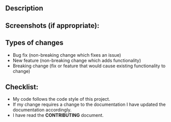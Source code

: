 <!--- Provide a general summary of your changes in the Title above -->

## Description

<!--- Describe your changes  -->
<!--- Why is this change required? What problem does it solve? -->
<!--- If it fixes an open issue, please link to the issue here. -->

## Screenshots (if appropriate):

## Types of changes

<!--- Leave the one fitting to your PR  -->

- Bug fix (non-breaking change which fixes an issue)
- New feature (non-breaking change which adds functionality)
- Breaking change (fix or feature that would cause existing functionality to change)

## Checklist:

<!--- Go over all the following points and make sure you have done all of those -->
<!--- If you're unsure about any of these, don't hesitate to ask. We're here to help! -->

- My code follows the code style of this project.
- If my change requires a change to the documentation I have updated the documentation accordingly.
- I have read the **CONTRIBUTING** document.
